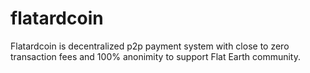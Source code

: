 # flatardcoin
Flatardcoin is decentralized p2p payment system with close to zero transaction fees and 100% anonimity to support Flat Earth community.
